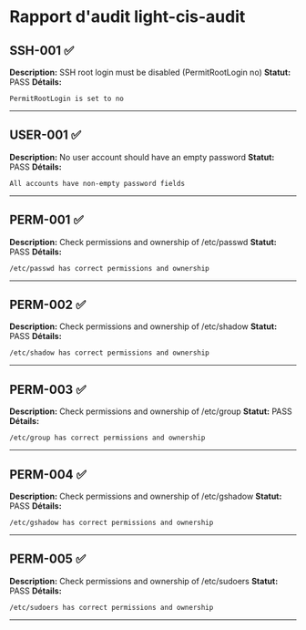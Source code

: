 # Rapport d'audit light-cis-audit

## SSH-001 ✅
**Description:** SSH root login must be disabled (PermitRootLogin no)
**Statut:** PASS
**Détails:**
```
PermitRootLogin is set to no
```
---

## USER-001 ✅
**Description:** No user account should have an empty password
**Statut:** PASS
**Détails:**
```
All accounts have non-empty password fields
```
---

## PERM-001 ✅
**Description:** Check permissions and ownership of /etc/passwd
**Statut:** PASS
**Détails:**
```
/etc/passwd has correct permissions and ownership
```
---

## PERM-002 ✅
**Description:** Check permissions and ownership of /etc/shadow
**Statut:** PASS
**Détails:**
```
/etc/shadow has correct permissions and ownership
```
---

## PERM-003 ✅
**Description:** Check permissions and ownership of /etc/group
**Statut:** PASS
**Détails:**
```
/etc/group has correct permissions and ownership
```
---

## PERM-004 ✅
**Description:** Check permissions and ownership of /etc/gshadow
**Statut:** PASS
**Détails:**
```
/etc/gshadow has correct permissions and ownership
```
---

## PERM-005 ✅
**Description:** Check permissions and ownership of /etc/sudoers
**Statut:** PASS
**Détails:**
```
/etc/sudoers has correct permissions and ownership
```
---
